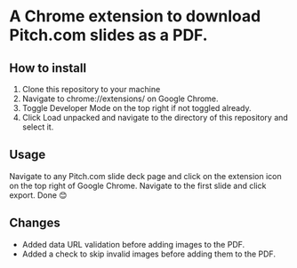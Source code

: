 # A Chrome extension to download Pitch.com slides as a PDF.


## How to install
1. Clone this repository to your machine
2. Navigate to chrome://extensions/ on Google Chrome.
3. Toggle Developer Mode on the top right if not toggled already.
4. Click Load unpacked and navigate to the directory of this repository and select it.

## Usage
Navigate to any Pitch.com slide deck page and click on the extension icon on the top right of Google Chrome. Navigate to the first slide and click export. Done 😊

## Changes
- Added data URL validation before adding images to the PDF.
- Added a check to skip invalid images before adding them to the PDF.